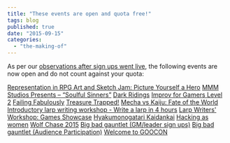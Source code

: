 ```yaml
---
title: "These events are open and quota free!"
tags: blog
published: true
date: "2015-09-15"
categories: 
  - "the-making-of"
---
```


As per our [observations after sign ups went live](http://www.bigbadcon.com/game-quota-lifted-for-large-events/), the following events are now open and do not count against your quota:

[Representation in RPG Art and Sketch Jam: Picture Yourself a Hero](http://www.bigbadcon.com/events/representation-in-rpg-art-and-sketch-jam-picture-yourself-a-hero/) [MMM Studios Presents – “Soulful Sinners”](http://www.bigbadcon.com/events/mmm-studios-presents-soulful-sinners/) [Dark Ridings](http://www.bigbadcon.com/events/dark-ridings) [Improv for Gamers Level 2](http://www.bigbadcon.com/events/improv-for-gamers-level-2-2) [Failing Fabulously](http://www.bigbadcon.com/events/failing-fabulously) [Treasure Trapped!](http://www.bigbadcon.com/events/treasure-trapped) [](http://www.bigbadcon.com/events/mermaid-2) [Mecha vs Kaiju: Fate of the World](http://www.bigbadcon.com/events/mecha-vs-kaiju-fate-of-the-world/) [Introductory larp writing workshop - Write a larp in 4 hours](http://www.bigbadcon.com/events/introductory-larp-writing-workshop-write-a-larp-in-4-hours) [Larp Writers' Workshop: Games Showcase](http://www.bigbadcon.com/events/larp-writers-workshop-games-showcase) [Hyakumonogatari Kaidankai](http://www.bigbadcon.com/events/hyakumonogatari-kaidankai) [Hacking as women](http://www.bigbadcon.com/events/hacking-as-women) [Wolf Chase 2015](http://www.bigbadcon.com/events/wolf-chase-2015) [Big bad gauntlet (GM/leader sign ups)](http://www.bigbadcon.com/events/big-bad-gauntlet-gmleader-sign-ups-2) [Big bad gauntlet (Audience Participation)](http://www.bigbadcon.com/events/big-bad-gauntlet-audience-participation) [Welcome to GOOCON](http://www.bigbadcon.com/events/welcome-to-goocon/)
